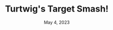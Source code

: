 ---
layout: flash
title: "Turtwig's Target Smash!"
categories:
 - approved
 - flash
 - universal
 - safe
tags:
- pokemon
date: May 4, 2023
permalink: /games/turtwigs-target-smash/play/details
publisher: The Pokémon Company
id: "turtwigs-target-smash"
---